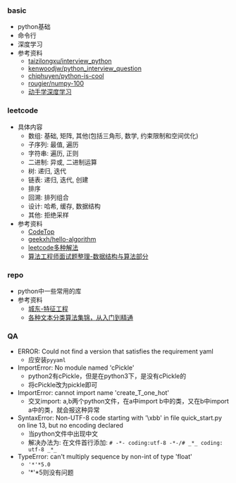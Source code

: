 ### basic
- python基础
- 命令行
- 深度学习
- 参考资料
    - [taizilongxu/interview_python](https://github.com/taizilongxu/interview_python)
    - [kenwoodjw/python_interview_question](https://github.com/kenwoodjw/python_interview_question)
    - [chiphuyen/python-is-cool](https://github.com/chiphuyen/python-is-cool)
    - [rougier/numpy-100](https://github.com/rougier/numpy-100)
    - [动手学深度学习](http://zh.d2l.ai/)

### leetcode
- 具体内容
    - 数组: 基础, 矩阵, 其他(包括三角形, 数学, 约束限制和空间优化)
    - 子序列: 最值, 遍历
    - 字符串: 遍历, 正则
    - 二进制: 异或, 二进制运算
    - 树: 递归, 迭代
    - 链表: 递归, 迭代, 创建
    - 排序
    - 回溯: 排列组合
    - 设计: 哈希, 缓存, 数据结构
    - 其他: 拒绝采样
- 参考资料
    - [CodeTop](https://codetop.cc/#/home)
    - [geekxh/hello-algorithm](https://github.com/geekxh/hello-algorithm)
    - [leetcode多种解法](https://leetcode.wang/)
    - [算法工程师面试题整理-数据结构与算法部分](https://github.com/PPshrimpGo/AIinterview)

### repo
- python中一些常用的库
- 参考资料
    - [城东-特征工程](https://www.zhihu.com/question/29316149/answer/110159647)
    - [各种文本分类算法集锦，从入门到精通](https://www.heywhale.com/mw/project/5be7e948954d6e0010632ef2/content)

### QA
- ERROR: Could not find a version that satisfies the requirement yaml
    - 应安装`pyyaml`
- ImportError: No module named 'cPickle'
    - python2有cPickle，但是在python3下，是没有cPickle的
    - 将cPickle改为pickle即可
- ImportError: cannot import name 'create_T_one_hot'
    - 交叉import: a,b两个python文件，在a中import b中的类，又在b中import a中的类，就会报这种异常
- SyntaxError: Non-UTF-8 code starting with '\xbb' in file quick_start.py on line 13, but no encoding declared
    - 当python文件中出现中文
    - 解决办法为: 在文件首行添加: `# -*- coding:utf-8 -*-/# _*_ coding: utf-8 _*_`
- TypeError: can't multiply sequence by non-int of type 'float'
    - `'*'*5.0`
    - '*'*5则没有问题
